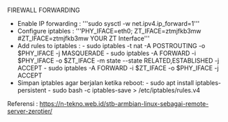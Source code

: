 FIREWALL FORWARDING
-  Enable IP forwarding :
  '''sudo sysctl -w net.ipv4.ip_forward=1'''
-  Configure iptables : '''PHY_IFACE=eth0; ZT_IFACE=ztmjfkb3mw   #ZT_IFACE=ztmjfkb3mw YOUR ZT Interface'''
-  Add rules to iptables :   -  sudo iptables -t nat -A POSTROUTING -o $PHY_IFACE -j MASQUERADE
                              -  sudo iptables -A FORWARD -i $PHY_IFACE -o $ZT_IFACE -m state --state RELATED,ESTABLISHED -j ACCEPT
                              -  sudo iptables -A FORWARD -i $ZT_IFACE -o $PHY_IFACE -j ACCEPT
-  Simpan iptables agar berjalan ketika reboot: -  sudo apt install iptables-persistent
                                                -  sudo bash -c iptables-save > /etc/iptables/rules.v4

Referensi : https://n-tekno.web.id/stb-armbian-linux-sebagai-remote-server-zerotier/
